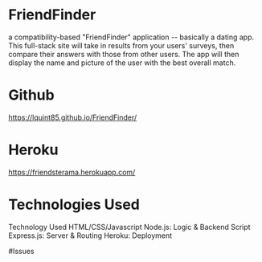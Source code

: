 # FriendFinder
a compatibility-based "FriendFinder" application -- basically a dating app. This full-stack site will take in results from your users' surveys, then compare their answers with those from other users. The app will then display the name and picture of the user with the best overall match.
# Github
https://lquint85.github.io/FriendFinder/

 # Heroku

 
 https://friendsterama.herokuapp.com/
 


# Technologies Used
Technology Used
HTML/CSS/Javascript
Node.js: Logic & Backend Script
Express.js: Server & Routing
Heroku: Deployment

#Issues
